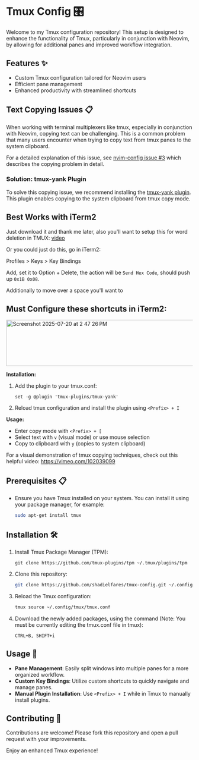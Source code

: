 # Tmux Config 🎛️

Welcome to my Tmux configuration repository! This setup is designed to enhance the functionality of Tmux, particularly in conjunction with Neovim, by allowing for additional panes and improved workflow integration.

## Features ✨
- Custom Tmux configuration tailored for Neovim users
- Efficient pane management
- Enhanced productivity with streamlined shortcuts

## Text Copying Issues 📋
When working with terminal multiplexers like tmux, especially in conjunction with Neovim, copying text can be challenging. This is a common problem that many users encounter when trying to copy text from tmux panes to the system clipboard.

For a detailed explanation of this issue, see [nvim-config issue #3](https://github.com/shadielfares/nvim-config/issues/3) which describes the copying problem in detail.

### Solution: tmux-yank Plugin
To solve this copying issue, we recommend installing the [tmux-yank plugin](https://github.com/tmux-plugins/tmux-yank). This plugin enables copying to the system clipboard from tmux copy mode.

## Best Works with iTerm2

Just download it and thank me later, also you'll want to setup this for word deletion in TMUX: [video](https://www.google.com/search?q=configure+option%2Bdelete+to+delete+word+in+iterm2&oq=configure+option%2Bdelete+to+delete+word+in+iterm2&gs_lcrp=EgZjaHJvbWUyBggAEEUYOTIHCAEQIRifBTIHCAIQIRifBTIHCAMQIRifBTIHCAQQIRifBTIHCAUQIRifBdIBCDkxNDhqMGo3qAIAsAIA&sourceid=chrome&ie=UTF-8#fpstate=ive&vld=cid:faec4d81,vid:SxRrI2gKT4s,st:26)

Or you could just do this, go in iTerm2:

Profiles > Keys > Key Bindings

Add, set it to Option + Delete, the action will be `Send Hex Code`, should push up `0x1B 0x08`.

Additionally to move over a space you'll want to 

## Must Configure these shortcuts in iTerm2:

<img width="774" height="124" alt="Screenshot 2025-07-20 at 2 47 26 PM" src="https://github.com/user-attachments/assets/3111d1ca-3bbc-417f-9865-869a5f07b3ff" />


**Installation:**
1. Add the plugin to your tmux.conf:
   ```
   set -g @plugin 'tmux-plugins/tmux-yank'
   ```
2. Reload tmux configuration and install the plugin using `<Prefix> + I`

**Usage:**
- Enter copy mode with `<Prefix> + [`
- Select text with `v` (visual mode) or use mouse selection
- Copy to clipboard with `y` (copies to system clipboard)

For a visual demonstration of tmux copying techniques, check out this helpful video: https://vimeo.com/102039099

## Prerequisites 📋
- Ensure you have Tmux installed on your system. You can install it using your package manager, for example:
    ```sh
    sudo apt-get install tmux
    ```

## Installation 🛠️

1. Install Tmux Package Manager (TPM):
    ```
    git clone https://github.com/tmux-plugins/tpm ~/.tmux/plugins/tpm
    ```
2. Clone this repository:
    ```sh
    git clone https://github.com/shadielfares/tmux-config.git ~/.config/tmux/
    ```
3. Reload the Tmux configuration:
    ```sh
    tmux source ~/.config/tmux/tmux.conf
    ```
4. Download the newly added packages, using the command (Note: You must be currently editing the tmux.conf file in tmux):
    ```
    CTRL+B, SHIFT+i
    ```

## Usage 🚀
- **Pane Management**: Easily split windows into multiple panes for a more organized workflow.
- **Custom Key Bindings**: Utilize custom shortcuts to quickly navigate and manage panes.
- **Manual Plugin Installation**: Use `<Prefix> + I` while in Tmux to manually install plugins.

## Contributing 🤝
Contributions are welcome! Please fork this repository and open a pull request with your improvements.

Enjoy an enhanced Tmux experience!
